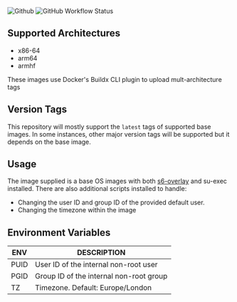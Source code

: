 ![Github](https://img.shields.io/badge/Warpcode-Github-green?logo=github&style=for-the-badge) ![GitHub Workflow Status](https://img.shields.io/github/workflow/status/warpcode/docker-base-image/Build%20the%20image?style=for-the-badge)

## Supported Architectures
* x86-64
* arm64
* armhf

These images use Docker's Buildx CLI plugin to upload mult-architecture tags

## Version Tags
This repository will mostly support the `latest` tags of supported base images.
In some instances, other major version tags will be supported but it depends on the base image.

## Usage
The image supplied is a base OS images with both [s6-overlay](https://github.com/just-containers/s6-overlay) and su-exec installed.
There are also additional scripts installed to handle:
* Changing the user ID and group ID of the provided default user.
* Changing the timezone within the image

## Environment Variables
| ENV  | DESCRIPTION                             |
|------|-----------------------------------------|
| PUID | User ID of the internal non-root user   |
| PGID | Group ID of the internal non-root group |
| TZ   | Timezone. Default: Europe/London        |


